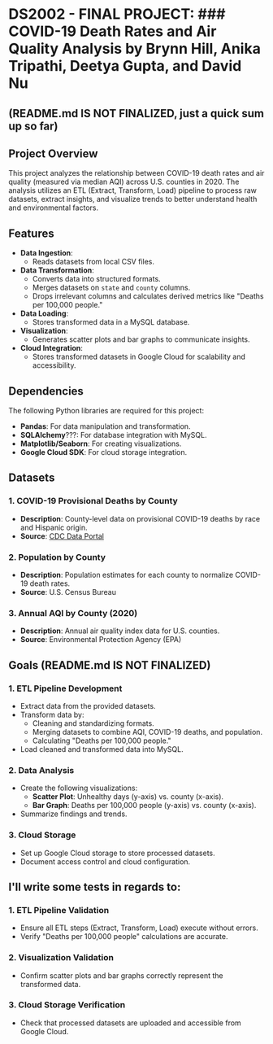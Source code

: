 # DS2002 - FINAL PROJECT: ### COVID-19 Death Rates and Air Quality Analysis by Brynn Hill, Anika Tripathi, Deetya Gupta, and David Nu

## (README.md IS NOT FINALIZED, just a quick sum up so far)


## Project Overview
This project analyzes the relationship between COVID-19 death rates and air quality (measured via median AQI) across U.S. counties in 2020. The analysis utilizes an ETL (Extract, Transform, Load) pipeline to process raw datasets, extract insights, and visualize trends to better understand health and environmental factors.

## Features
- **Data Ingestion**:
  - Reads datasets from local CSV files.
- **Data Transformation**:
  - Converts data into structured formats.
  - Merges datasets on `state` and `county` columns.
  - Drops irrelevant columns and calculates derived metrics like "Deaths per 100,000 people."
- **Data Loading**:
  - Stores transformed data in a MySQL database.
- **Visualization**:
  - Generates scatter plots and bar graphs to communicate insights.
- **Cloud Integration**:
  - Stores transformed datasets in Google Cloud for scalability and accessibility.

## Dependencies
The following Python libraries are required for this project:
- **Pandas**: For data manipulation and transformation.
- **SQLAlchemy**???: For database integration with MySQL.
- **Matplotlib/Seaborn**: For creating visualizations.
- **Google Cloud SDK**: For cloud storage integration.

## Datasets
### 1. **COVID-19 Provisional Deaths by County**
   - **Description**: County-level data on provisional COVID-19 deaths by race and Hispanic origin.
   - **Source**: [CDC Data Portal](https://data.cdc.gov/NCHS/Provisional-COVID-19-Deaths-by-County-and-Race-and/k8wy-p9cg/data)

### 2. **Population by County**
   - **Description**: Population estimates for each county to normalize COVID-19 death rates.
   - **Source**: U.S. Census Bureau

### 3. **Annual AQI by County (2020)**
   - **Description**: Annual air quality index data for U.S. counties.
   - **Source**: Environmental Protection Agency (EPA)

## Goals (README.md IS NOT FINALIZED)
### 1. **ETL Pipeline Development**
- Extract data from the provided datasets.
- Transform data by:
  - Cleaning and standardizing formats.
  - Merging datasets to combine AQI, COVID-19 deaths, and population.
  - Calculating "Deaths per 100,000 people."
- Load cleaned and transformed data into MySQL.

### 2. **Data Analysis**
- Create the following visualizations:
  - **Scatter Plot**: Unhealthy days (y-axis) vs. county (x-axis).
  - **Bar Graph**: Deaths per 100,000 people (y-axis) vs. county (x-axis).
- Summarize findings and trends.

### 3. **Cloud Storage**
- Set up Google Cloud storage to store processed datasets.
- Document access control and cloud configuration.



## I'll write some tests in regards to:
### 1. **ETL Pipeline Validation**
- Ensure all ETL steps (Extract, Transform, Load) execute without errors.
- Verify "Deaths per 100,000 people" calculations are accurate.

### 2. **Visualization Validation**
- Confirm scatter plots and bar graphs correctly represent the transformed data.

### 3. **Cloud Storage Verification**
- Check that processed datasets are uploaded and accessible from Google Cloud.



